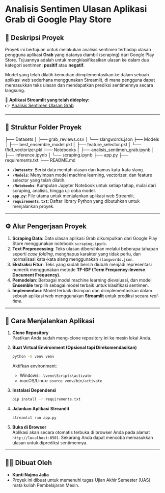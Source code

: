 # Analisis Sentimen Ulasan Aplikasi Grab di Google Play Store

## 📝 Deskripsi Proyek

Proyek ini bertujuan untuk melakukan analisis sentimen terhadap ulasan pengguna aplikasi **Grab** yang datanya diambil (scraping) dari Google Play Store. Tujuannya adalah untuk mengklasifikasikan ulasan ke dalam dua kategori sentimen: **positif** atau **negatif**.

Model yang telah dilatih kemudian diimplementasikan ke dalam sebuah aplikasi web sederhana menggunakan Streamlit, di mana pengguna dapat memasukkan teks ulasan dan mendapatkan prediksi sentimennya secara langsung.

🔗 **Aplikasi Streamlit yang telah dideploy:**  
👉 [Analisis Sentimen Ulasan Grab](https://pembelajaranmesin-2022150182.streamlit.app/)

---

## 📂 Struktur Folder Proyek

├── Datasets
│ ├── grab_reviews.csv
│ └── slangwords.json
├── Models
│ ├── best_ensemble_model.pkl
│ ├── feature_selector.pkl
│ └── tfidf_vectorizer.pkl
├── Notebooks
│ ├── analisis_sentimen_grab.ipynb
│ ├── inference.ipynb
│ └── scraping.ipynb
├── app.py
├── requirements.txt
└── README.md


-   **`/Datasets`**: Berisi data mentah ulasan dan kamus kata-kata slang.  
-   **`/Models`**: Menyimpan model machine learning, vectorizer, dan feature selector yang telah dilatih.  
-   **`/Notebooks`**: Kumpulan Jupyter Notebook untuk setiap tahap, mulai dari scraping, analisis, hingga uji coba model.  
-   **`app.py`**: File utama untuk menjalankan aplikasi web Streamlit.  
-   **`requirements.txt`**: Daftar library Python yang dibutuhkan untuk menjalankan proyek.  

---

## ⚙️ Alur Pengerjaan Proyek

1.  **Scraping Data**: Data ulasan aplikasi Grab dikumpulkan dari Google Play Store menggunakan notebook `scraping.ipynb`.  
2.  **Text Preprocessing**: Teks ulasan dibersihkan melalui beberapa tahapan seperti *case folding*, menghapus karakter yang tidak perlu, dan normalisasi kata-kata slang menggunakan `slangwords.json`.  
3.  **Ekstraksi Fitur**: Teks yang sudah bersih diubah menjadi representasi numerik menggunakan metode **TF-IDF (Term Frequency-Inverse Document Frequency)**.  
4.  **Pemodelan**: Berbagai model machine learning dievaluasi, dan model **Ensemble** terpilih sebagai model terbaik untuk klasifikasi sentimen.  
5.  **Implementasi**: Model terbaik disimpan dan diimplementasikan dalam sebuah aplikasi web menggunakan **Streamlit** untuk prediksi secara *real-time*.  

---

## 🚀 Cara Menjalankan Aplikasi

1.  **Clone Repository**  
    Pastikan Anda sudah meng-clone repository ini ke mesin lokal Anda.

2.  **Buat Virtual Environment (Opsional tapi Direkomendasikan)**  
    ```bash
    python -m venv venv
    ```  
    Aktifkan environment:  
    -   Windows: `.\venv\Scripts\activate`  
    -   macOS/Linux: `source venv/bin/activate`  

3.  **Instalasi Dependensi**  
    ```bash
    pip install -r requirements.txt
    ```  

4.  **Jalankan Aplikasi Streamlit**  
    ```bash
    streamlit run app.py
    ```  

5.  **Buka di Browser**  
    Aplikasi akan secara otomatis terbuka di browser Anda pada alamat `http://localhost:8501`. Sekarang Anda dapat mencoba memasukkan ulasan untuk diprediksi sentimennya.

---

## 🧑‍💻 Dibuat Oleh

-   **Kunti Najma Jalia**  
-   Proyek ini dibuat untuk memenuhi tugas Ujian Akhir Semester (UAS) mata kuliah Pembelajaran Mesin.